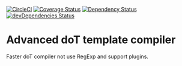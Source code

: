 [![CircleCI](https://circleci.com/gh/Brooooooklyn/dot-compiler.svg?style=svg)](https://circleci.com/gh/Brooooooklyn/dot-compiler)
[![Coverage Status](https://coveralls.io/repos/github/Brooooooklyn/dot-compiler/badge.svg?branch=master)](https://coveralls.io/github/Brooooooklyn/dot-compiler?branch=master)
[![Dependency Status](https://david-dm.org/Brooooooklyn/dot-compiler.svg)](https://david-dm.org/Brooooooklyn/dot-compiler)
[![devDependencies Status](https://david-dm.org/Brooooooklyn/dot-compiler/dev-status.svg)](https://david-dm.org/Brooooooklyn/dot-compiler?type=dev)
# Advanced doT template compiler

Faster doT compiler not use RegExp and support plugins.
